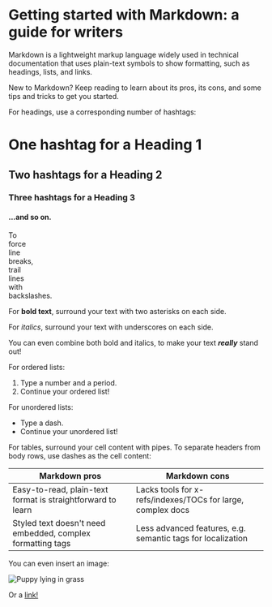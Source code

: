 # Getting started with Markdown: a guide for writers

Markdown is a lightweight markup language widely used in technical documentation that uses plain-text symbols to show formatting, such as headings, lists, and links.

New to Markdown? Keep reading to learn about its pros, its cons, and some tips and tricks to get you started.

For headings, use a corresponding number of hashtags:

# One hashtag for a Heading 1
## Two hashtags for a Heading 2 
### Three hashtags for a Heading 3
#### ...and so on.

To\
force\
line\
breaks,\
trail\
lines\
with\
backslashes.

For **bold text**, surround your text with two asterisks on each side.

For _italics_, surround your text with underscores on each side.

You can even combine both bold and italics, to make your text **_really_** stand out!

For ordered lists:

1. Type a number and a period.
2. Continue your ordered list!

For unordered lists:

- Type a dash.
- Continue your unordered list!

For tables, surround your cell content with pipes. To separate headers from body rows, use dashes as the cell content:

| Markdown pros                                               | Markdown cons                                               |
| ----------------------------------------------------------- | ----------------------------------------------------------- |
| Easy-to-read, plain-text format is straightforward to learn | Lacks tools for x-refs/indexes/TOCs for large, complex docs |
| Styled text doesn't need embedded, complex formatting tags  | Less advanced features, e.g. semantic tags for localization |

You can even insert an image:

![Puppy lying in grass](https://files.shapes.inc/api/files/avatar_f5faf709-e1e8-4b97-96d0-1c37ba92d1dd.png "Puppy lying in grass")

Or a [link!](https://github.com/lydialouise)